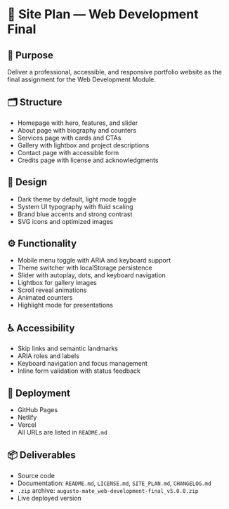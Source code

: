 # 🧭 Site Plan — Web Development Final

## 🎯 Purpose
Deliver a professional, accessible, and responsive portfolio website as the final assignment for the Web Development Module.

## 🗂️ Structure
- Homepage with hero, features, and slider  
- About page with biography and counters  
- Services page with cards and CTAs  
- Gallery with lightbox and project descriptions  
- Contact page with accessible form  
- Credits page with license and acknowledgments

## 🎨 Design
- Dark theme by default, light mode toggle  
- System UI typography with fluid scaling  
- Brand blue accents and strong contrast  
- SVG icons and optimized images

## ⚙️ Functionality
- Mobile menu toggle with ARIA and keyboard support  
- Theme switcher with localStorage persistence  
- Slider with autoplay, dots, and keyboard navigation  
- Lightbox for gallery images  
- Scroll reveal animations  
- Animated counters  
- Highlight mode for presentations

## ♿ Accessibility
- Skip links and semantic landmarks  
- ARIA roles and labels  
- Keyboard navigation and focus management  
- Inline form validation with status feedback

## 🚀 Deployment
- GitHub Pages  
- Netlify  
- Vercel  
All URLs are listed in `README.md`

## 📦 Deliverables
- Source code  
- Documentation: `README.md`, `LICENSE.md`, `SITE_PLAN.md`, `CHANGELOG.md`  
- `.zip` archive: `augusto-mate_web-development-final_v5.0.0.zip`  
- Live deployed version
